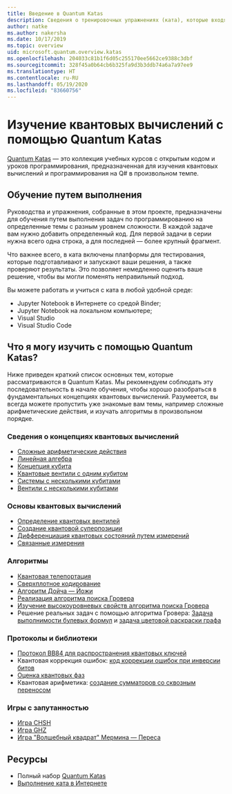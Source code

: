 ```yaml
---
title: Введение в Quantum Katas
description: Сведения о тренировочных упражнениях (ката), которые входят в пакет средств разработки Microsoft Quantum
author: natke
ms.author: nakersha
ms.date: 10/17/2019
ms.topic: overview
uid: microsoft.quantum.overview.katas
ms.openlocfilehash: 204033c81b1f6d05c255170ee5662ce9388c3dbf
ms.sourcegitcommit: 328f45a0b64cb6b325fa9d3b3ddb74a6a7a97ee9
ms.translationtype: HT
ms.contentlocale: ru-RU
ms.lasthandoff: 05/19/2020
ms.locfileid: "83660756"
---
```

# <a name="learn-quantum-computing-with-the-quantum-katas"></a>Изучение квантовых вычислений с помощью Quantum Katas

[Quantum Katas](https://github.com/Microsoft/QuantumKatas/) — это коллекция учебных курсов с открытым кодом и уроков программирования, предназначенная для изучения квантовых вычислений и программирования на Q# в произвольном темпе.

## <a name="learning-by-doing"></a>Обучение путем выполнения

Руководства и упражнения, собранные в этом проекте, предназначены для обучения путем выполнения задач по программированию на определенные темы с разным уровнем сложности. В каждой задаче вам нужно добавить определенный код. Для первой задачи в серии нужна всего одна строка, а для последней — более крупный фрагмент.

Что важнее всего, в ката включены платформы для тестирования, которые подготавливают и запускают ваши решения, а также проверяют результаты. Это позволяет немедленно оценить ваше решение, чтобы вы могли поменять неправильный подход.

Вы можете работать и учиться с ката в любой удобной среде:

* Jupyter Notebook в Интернете со средой Binder;
* Jupyter Notebook на локальном компьютере;
* Visual Studio
* Visual Studio Code

## <a name="what-can-i-learn-with-the-quantum-katas"></a>Что я могу изучить с помощью Quantum Katas?

Ниже приведен краткий список основных тем, которые рассматриваются в Quantum Katas. Мы рекомендуем соблюдать эту последовательность в начале обучения, чтобы хорошо разобраться в фундаментальных концепциях квантовых вычислений. Разумеется, вы всегда можете пропустить уже знакомые вам темы, например сложные арифметические действия, и изучать алгоритмы в произвольном порядке.

### <a name="introduction-to-quantum-computing-concepts"></a>Сведения о концепциях квантовых вычислений

* [Сложные арифметические действия](https://github.com/microsoft/QuantumKatas/tree/master/tutorials/ComplexArithmetic)
* [Линейная алгебра](https://github.com/microsoft/QuantumKatas/tree/master/tutorials/LinearAlgebra)
* [Концепция кубита](https://github.com/microsoft/QuantumKatas/tree/master/tutorials/Qubit)
* [Квантовые вентили с одним кубитом](https://github.com/microsoft/QuantumKatas/tree/master/tutorials/SingleQubitGates)
* [Системы с несколькими кубитами](https://github.com/microsoft/QuantumKatas/tree/master/tutorials/MultiQubitSystems)
* [Вентили с несколькими кубитами](https://github.com/microsoft/QuantumKatas/tree/master/tutorials/MultiQubitGates)

### <a name="quantum-computing-fundamentals"></a>Основы квантовых вычислений

* [Определение квантовых вентилей](https://github.com/microsoft/QuantumKatas/tree/master/BasicGates)
* [Создание квантовой суперпозиции](https://github.com/microsoft/QuantumKatas/tree/master/Superposition)
* [Дифференциация квантовых состояний путем измерений](https://github.com/microsoft/QuantumKatas/tree/master/Measurements)
* [Связанные измерения](https://github.com/microsoft/QuantumKatas/tree/master/JointMeasurements)

### <a name="algorithms"></a>Алгоритмы

* [Квантовая телепортация](https://github.com/microsoft/QuantumKatas/tree/master/Teleportation)
* [Сверхплотное кодирование](https://github.com/microsoft/QuantumKatas/tree/master/SuperdenseCoding)
* [Алгоритм Дойча — Йожи](https://github.com/microsoft/QuantumKatas/tree/master/tutorials/ExploringDeutschJozsaAlgorithm)
* [Реализация алгоритма поиска Гровера](https://github.com/microsoft/QuantumKatas/tree/master/GroversAlgorithm)
* [Изучение высокоуровневых свойств алгоритма поиска Гровера](https://github.com/microsoft/QuantumKatas/tree/master/tutorials/ExploringGroversAlgorithm)
* Решение реальных задач с помощью алгоритма Гровера: [Задача выполнимости булевых формул](https://github.com/microsoft/QuantumKatas/tree/master/SolveSATWithGrover) и [задача цветовой раскраски графа](https://github.com/microsoft/QuantumKatas/tree/master/GraphColoring)

### <a name="protocols-and-libraries"></a>Протоколы и библиотеки

* [Протокол BB84 для распространения квантовых ключей](https://github.com/microsoft/QuantumKatas/tree/master/KeyDistribution_BB84)
* Квантовая коррекция ошибок: [код коррекции ошибок при инверсии битов](https://github.com/microsoft/QuantumKatas/tree/master/QEC_BitFlipCode)
* [Оценка квантовых фаз](https://github.com/microsoft/QuantumKatas/blob/master/PhaseEstimation)
* Квантовая арифметика: [создание сумматоров со сквозным переносом](https://github.com/microsoft/QuantumKatas/blob/master/RippleCarryAdder)

### <a name="entanglement-games"></a>Игры с запутанностью

* [Игра CHSH](https://github.com/microsoft/QuantumKatas/tree/master/CHSHGame)
* [Игра GHZ](https://github.com/microsoft/QuantumKatas/tree/master/GHZGame)
* [Игра "Волшебный квадрат" Мермина — Переса](https://github.com/microsoft/QuantumKatas/tree/master/MagicSquareGame)

## <a name="resources"></a>Ресурсы

* Полный набор [Quantum Katas](https://github.com/microsoft/QuantumKatas)
* [Выполнение ката в Интернете](https://aka.ms/try-quantum-katas)
